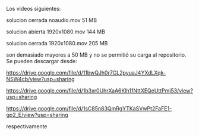 Los videos siguientes:

solucion cerrada noaudio.mov	 51 MB

solucion abierta 1920x1080.mov	144 MB

solucion cerrada 1920x1080.mov	205 MB

son demasiado mayores a 50 MB y no se permitió su carga al repositorio.
Se pueden descargar desde:

https://drive.google.com/file/d/11bwQJh0r7GL2pyuaJ4YXdLXqk-NSW4cb/view?usp=sharing

https://drive.google.com/file/d/1b3xr0UhrXaA6Klh11NttXEQeUttPmj53/view?usp=sharing

https://drive.google.com/file/d/1sC85n83QmRgYTKaSVwPt2FaFE1-gp2_E/view?usp=sharing

respectivamente

